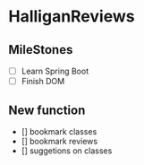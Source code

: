 # HalliganReviews

## MileStones
- [ ] Learn Spring Boot
- [ ] Finish DOM

## New function
- [] bookmark classes
- [] bookmark reviews
- [] suggetions on classes
